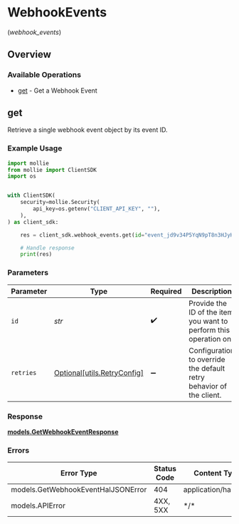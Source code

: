 # WebhookEvents
(*webhook_events*)

## Overview

### Available Operations

* [get](#get) - Get a Webhook Event

## get

Retrieve a single webhook event object by its event ID.

### Example Usage

<!-- UsageSnippet language="python" operationID="get-webhook-event" method="get" path="/events/{id}" -->
```python
import mollie
from mollie import ClientSDK
import os


with ClientSDK(
    security=mollie.Security(
        api_key=os.getenv("CLIENT_API_KEY", ""),
    ),
) as client_sdk:

    res = client_sdk.webhook_events.get(id="event_jd9v34P5YqN9pT8n3HJyH")

    # Handle response
    print(res)

```

### Parameters

| Parameter                                                           | Type                                                                | Required                                                            | Description                                                         | Example                                                             |
| ------------------------------------------------------------------- | ------------------------------------------------------------------- | ------------------------------------------------------------------- | ------------------------------------------------------------------- | ------------------------------------------------------------------- |
| `id`                                                                | *str*                                                               | :heavy_check_mark:                                                  | Provide the ID of the item you want to perform this operation on.   | event_jd9v34P5YqN9pT8n3HJyH                                         |
| `retries`                                                           | [Optional[utils.RetryConfig]](../../models/utils/retryconfig.md)    | :heavy_minus_sign:                                                  | Configuration to override the default retry behavior of the client. |                                                                     |

### Response

**[models.GetWebhookEventResponse](../../models/getwebhookeventresponse.md)**

### Errors

| Error Type                         | Status Code                        | Content Type                       |
| ---------------------------------- | ---------------------------------- | ---------------------------------- |
| models.GetWebhookEventHalJSONError | 404                                | application/hal+json               |
| models.APIError                    | 4XX, 5XX                           | \*/\*                              |